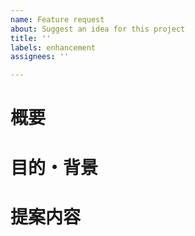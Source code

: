 ```yaml
---
name: Feature request
about: Suggest an idea for this project
title: ''
labels: enhancement
assignees: ''

---
```


# 概要
# 目的・背景
# 提案内容
